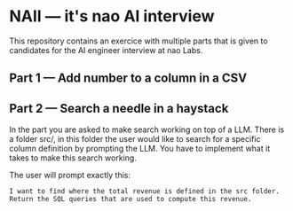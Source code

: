 # NAII — it's nao AI interview

This repository contains an exercice with multiple parts that is given to candidates for the AI engineer interview at nao Labs.

## Part 1 — Add number to a column in a CSV



## Part 2 — Search a needle in a haystack

In the part you are asked to make search working on top of a LLM. There is a folder src/, in this folder the user would like to search for a specific column definition by prompting the LLM. You have to implement what it takes to make this search working.

The user will prompt exactly this:

```
I want to find where the total revenue is defined in the src folder. Return the SQL queries that are used to compute this revenue.
```
